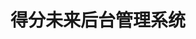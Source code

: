 <!--
 * @Author: KokoTa
 * @Date: 2020-12-21 09:33:36
 * @LastEditTime: 2021-02-05 14:34:59
 * @LastEditors: KokoTa
 * @Description: 
 * @FilePath: /future-bms/README.md
-->
# 得分未来后台管理系统
